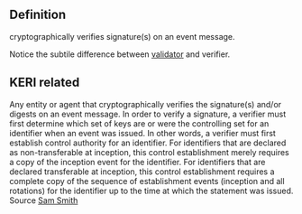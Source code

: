 ## Definition
cryptographically verifies signature(s) on an event message.

Notice the subtile difference between [validator](validator) and verifier.

## KERI related
Any entity or agent that cryptographically verifies the signature(s) and/or digests on an event message. In order to verify a signature, a verifier must first determine which set of keys are or were the controlling set for an identifier when an event was issued. In other words, a verifier must first establish control authority for an identifier. For identifiers that are declared as non-transferable at inception, this control establishment merely requires a copy of the inception event for the identifier. For identifiers that are declared transferable at inception, this control establishment requires a complete copy of the sequence of establishment events (inception and all rotations) for the identifier up to the time at which the statement was issued.\
Source [Sam Smith](https://github.com/WebOfTrust/ietf-keri/blob/main/draft-ssmith-keri.md#basic-terminology)